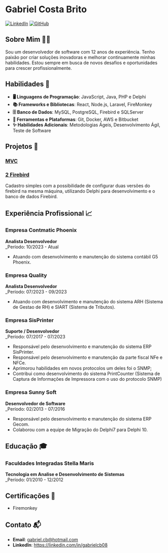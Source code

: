 # Gabriel Costa Brito

[![LinkedIn](https://img.shields.io/badge/LinkedIn-Perfil-blue)](https://linkedin.com/in/gabrielcb08)
[![GitHub](https://img.shields.io/badge/GitHub-Perfil-black)](https://github.com/Gabrielcb08)

## Sobre Mim 👨‍💻

Sou um desenvolvedor de software com 12 anos de experiência. Tenho paixão por criar soluções inovadoras e melhorar continuamente minhas habilidades. Estou sempre em busca de novos desafios e oportunidades para crescer profissionalmente.

## Habilidades 🚀

- **🖥️ Linguagens de Programação**: JavaScript, Java, PHP e Delphi
- **📚 Frameworks e Bibliotecas**: React, Node.js, Laravel, FireMonkey
- **🗄️ Banco de Dados**: MySQL, PostgreSQL, Firebird e SQLServer
- **🔧 Ferramentas e Plataformas**: Git, Docker, AWS e Bitbucket
- **✨ Habilidades Adicionais**: Metodologias Ágeis, Desenvolvimento Ágil, Teste de Software

## Projetos 💼

### [MVC](https://github.com/Gabrielcb08/MVC-Menus)

### [2 Firebird](https://github.com/Gabrielcb08/Cadastro-Config2Firebird)
Cadastro simples com a possibilidade de configurar duas versões do firebird na mesma máquina, utilizando Delphi para desenvolvimento e o banco de dados Firebird.


## Experiência Profissional 📈

### Empresa Contmatic Phoenix
**Analista Desenvolvedor**  
_Período: 10/2023 - Atual

- Atuando com desenvolvimento e manutenção do sistema contábil G5 Phoenix.

### Empresa Quality
**Analista Desenvolvedor**  
_Período: 07/2023 - 09/2023

- Atuando com desenvolvimento e manutenção do sistema ARH (Sistema de Gestao de RH) e SIART (Sistema de Tributos).

### Empresa SisPrinter
**Suporte / Desenvolvedor**  
_Período: 07/2017 - 07/2023

- Responsável pelo desenvolvimento e manutenção do sistema ERP SisPrinter.
- Responsável pelo desenvolvimento e manutenção da parte fiscal NFe e NFCe.
- Aprimorou habilidades em novos protocolos um deles foi o SNMP;
- Contribui como desenvolvimento do sistema PrintCounter (Sistema de Captura de Informações de Impressora com o uso do protocolo SNMP)

### Empresa Sunny Soft
**Desenvolvedor de Software**  
_Período: 02/2013 - 07/2016

- Responsável pelo desenvolvimento e manutenção do sistema ERP Gecom.
- Colaborou com a equipe de Migração do Delphi7 para Delphi 10.

## Educação 🎓

### Faculdades Integradas Stella Maris
**Tecnologia em Analise e Desenvolvimento de Sistemas**  
_Período: 01/2010 - 12/2012

## Certificações 📜

- Firemonkey


## Contato 📬

- **Email**: gabriel.cb@hotmail.com
- **LinkedIn**: https://linkedin.com/in/gabrielcb08 


